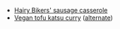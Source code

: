 - [Hairy Bikers' sausage casserole](https://www.bbc.co.uk/food/recipes/great_sausage_casserole_73010)
- [Vegan tofu katsu curry](https://www.bbcgoodfood.com/recipes/vegan-katsu-curry) ([alternate](https://www.lazycatkitchen.com/vegan-katsu-curry-tofu/))